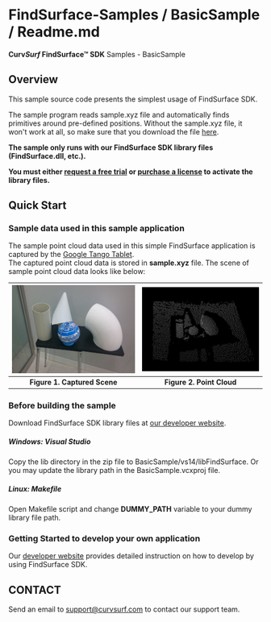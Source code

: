 # FindSurface-Samples / BasicSample / Readme.md
**Curv*Surf* FindSurface™ SDK** Samples - BasicSample



Overview
--------

This sample source code presents the simplest usage of FindSurface SDK.

The sample program reads sample.xyz file and automatically finds primitives around pre-defined positions. Without the sample.xyz file, it won't work at all, so make sure that you download the file [here](https://github.com/CurvSurf/FindSurface-Sample-BasicSample/releases).

**The sample only runs with our FindSurface SDK library files (FindSurface.dll, etc.).**

**You must either [request a free trial](http://developers.curvsurf.com/licenses.jsp) or [purchase a license](https://developers.curvsurf.com/licenses.jsp) to activate the library files.**



Quick Start
------------

### Sample data used in this sample application

The sample point cloud data used in this simple FindSurface application is captured by the [Google Tango Tablet](https://developers.google.com/tango/hardware/tablet).  
The captured point cloud data is stored in **sample.xyz** file.
The scene of sample point cloud data looks like below:

| <img src="Readme.images/sample.jpg" width="480" /> | <img src="Readme.images/sample_pc.jpg" width="480" /> |
| :--------------------------------------: | :--------------------------------------: |
|       **Figure 1. Captured Scene**       |        **Figure 2. Point Cloud**         |

### Before building the sample

Download FindSurface SDK library files at [our developer website](https://developers.curvsurf.com/downloads.jsp).

##### Windows: Visual Studio

Copy the lib directory in the zip file to BasicSample/vs14/libFindSurface. Or you may update the library path in the BasicSample.vcxproj file. 

##### Linux: Makefile

Open Makefile script and change **DUMMY_PATH** variable to your dummy library file path.

### Getting Started to develop your own application

Our [developer website](https://developers.curvsurf.com/documentation.jsp) provides detailed instruction on how to develop by using FindSurface SDK.



CONTACT
-------

Send an email to support@curvsurf.com to contact our support team.
